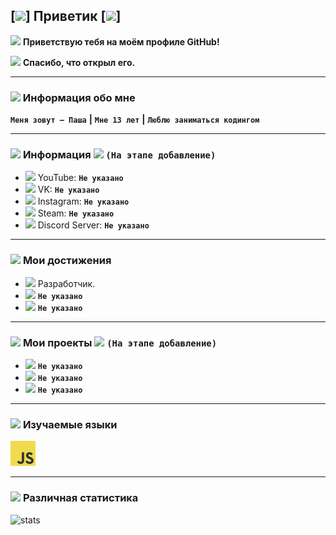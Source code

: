 ## [<img height="16" src="https://cdn.icon-icons.com/icons2/2962/PNG/512/apple_nature_leaf_fruit_icon_186015.png">] Приветик [<img height="16" src="https://cdn.icon-icons.com/icons2/2962/PNG/512/apple_nature_leaf_fruit_icon_186015.png">]

<img height="18" src="https://cdn.icon-icons.com/icons2/2954/PNG/512/pin_angle_icon_184767.png"> __**Приветствую тебя на мoём профиле GitHub!**__

<img height="18" src="https://cdn.icon-icons.com/icons2/2954/PNG/512/pin_angle_icon_184767.png"> __**Спасибо, что открыл его.**__

---
### <img height="16" src="https://cdn.icon-icons.com/icons2/935/PNG/512/user-info-interface-symbol-with-text-lines-at-right-side_icon-icons.com_73114.png"> Информация обо мне
**`Меня зовут — Паша`** **|** 
**`Мне 13 лет`** **|** 
**`Люблю заниматься кодингом`**

---
### <img height="17" src="https://cdn.icon-icons.com/icons2/2346/PNG/512/info_information_icon_142931.png"> **Информация** <img height="30" src="https://user-images.githubusercontent.com/72504360/116134556-b5500880-a6d8-11eb-8820-87427ad0991c.png"> `(На этапе добавление)`
- <img height="15" src="https://cdn.icon-icons.com/icons2/836/PNG/512/Youtube_icon-icons.com_66802.png"> YouTube: __**``Не указано``**__
- <img height="15" src="https://cdn.icon-icons.com/icons2/1121/PNG/512/1486147202-social-media-circled-network10_79475.png"> VK: __**``Не указано``**__
- <img height="15" src="https://cdn.icon-icons.com/icons2/1826/PNG/512/4202090instagramlogosocialsocialmedia-115598_115703.png"> Instagram: __**``Не указано``**__
- <img height="15" src="https://cdn.icon-icons.com/icons2/2389/PNG/512/steam_logo_icon_144844.png"> Steam: __**``Не указано``**__
- <img height="15" src="https://cdn.icon-icons.com/icons2/2108/PNG/512/discord_icon_130958.png"> Discord Server: __**``Не указано``**__

---
### <img height="20" src="https://cdn.icon-icons.com/icons2/2574/PNG/512/reward_winner_achievements_achievement_icon_153862.png"> **Мои достижения**
- <img height="18" src="https://cdn.icon-icons.com/icons2/2107/PNG/512/file_type_light_js_icon_130458.png"> Разработчик.
- <img height="14" src="https://cdn.icon-icons.com/icons2/2621/PNG/512/gui_check_no_icon_157196.png"> __**``Не указано``**__
- <img height="14" src="https://cdn.icon-icons.com/icons2/2621/PNG/512/gui_check_no_icon_157196.png"> __**``Не указано``**__
---
### <img height="17" src="https://user-images.githubusercontent.com/72504360/116133637-9b61f600-a6d7-11eb-85c1-d359e2131422.png"> **Мои проекты** <img height="30" src="https://user-images.githubusercontent.com/72504360/116134556-b5500880-a6d8-11eb-8820-87427ad0991c.png"> `(На этапе добавление)`
- <img height="14" src="https://cdn.icon-icons.com/icons2/2621/PNG/512/gui_check_no_icon_157196.png"> __**``Не указано``**__
- <img height="14" src="https://cdn.icon-icons.com/icons2/2621/PNG/512/gui_check_no_icon_157196.png"> __**``Не указано``**__
- <img height="14" src="https://cdn.icon-icons.com/icons2/2621/PNG/512/gui_check_no_icon_157196.png"> __**``Не указано``**__

---
### <img height="16" src="https://cdn.icon-icons.com/icons2/1369/PNG/512/-language_89801.png"> **Изучаемые языки**

<img height="40" src="https://raw.githubusercontent.com/github/explore/80688e429a7d4ef2fca1e82350fe8e3517d3494d/topics/javascript/javascript.png">

---
### <img height="16" src="https://cdn.icon-icons.com/icons2/1206/PNG/512/1491254488-chartflexibledatestatstatistics_82950.png"> **Различная статистика**

![stats](https://github-readme-stats.vercel.app/api?username=ViNardle&show_icons=true&theme=dark&locale=ru)
<br />
<a href="https://wakatime.com/@ViNardle">
</a>
